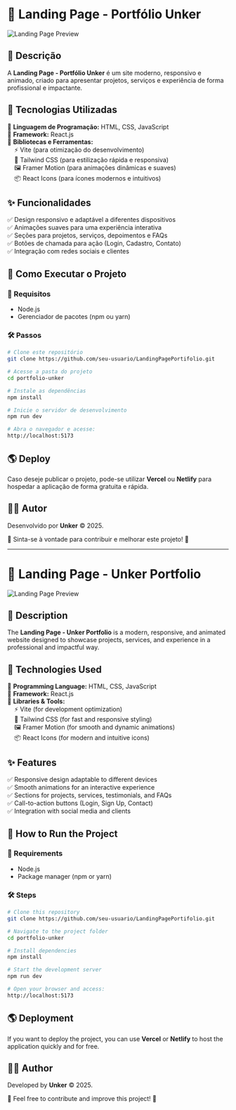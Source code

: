 # 🎨 Landing Page - Portfólio Unker

![Landing Page Preview](https://your-image-url.com/banner.png)

## 📌 Descrição
A **Landing Page - Portfólio Unker** é um site moderno, responsivo e animado, criado para apresentar projetos, serviços e experiência de forma profissional e impactante.

## 🚀 Tecnologias Utilizadas

🔹 **Linguagem de Programação:** HTML, CSS, JavaScript  
🔹 **Framework:** React.js  
🔹 **Bibliotecas e Ferramentas:**  
&nbsp;&nbsp;&nbsp;&nbsp;⚡ Vite (para otimização do desenvolvimento)  
&nbsp;&nbsp;&nbsp;&nbsp;🎨 Tailwind CSS (para estilização rápida e responsiva)  
&nbsp;&nbsp;&nbsp;&nbsp;🖼️ Framer Motion (para animações dinâmicas e suaves)  
&nbsp;&nbsp;&nbsp;&nbsp;📦 React Icons (para ícones modernos e intuitivos)  

## ✨ Funcionalidades
✅ Design responsivo e adaptável a diferentes dispositivos  
✅ Animações suaves para uma experiência interativa  
✅ Seções para projetos, serviços, depoimentos e FAQs  
✅ Botões de chamada para ação (Login, Cadastro, Contato)  
✅ Integração com redes sociais e clientes  

## 📌 Como Executar o Projeto

### 🎯 Requisitos
- Node.js
- Gerenciador de pacotes (npm ou yarn)

### 🛠️ Passos
```sh
# Clone este repositório
git clone https://github.com/seu-usuario/LandingPagePortifolio.git

# Acesse a pasta do projeto
cd portfolio-unker

# Instale as dependências
npm install

# Inicie o servidor de desenvolvimento
npm run dev

# Abra o navegador e acesse:
http://localhost:5173
```

## 🌎 Deploy
Caso deseje publicar o projeto, pode-se utilizar **Vercel** ou **Netlify** para hospedar a aplicação de forma gratuita e rápida.

## 👨‍💻 Autor
Desenvolvido por **Unker** © 2025.  

📩 Sinta-se à vontade para contribuir e melhorar este projeto! 🚀  

---

# 🎨 Landing Page - Unker Portfolio

![Landing Page Preview](https://your-image-url.com/banner.png)

## 📌 Description
The **Landing Page - Unker Portfolio** is a modern, responsive, and animated website designed to showcase projects, services, and experience in a professional and impactful way.

## 🚀 Technologies Used

🔹 **Programming Language:** HTML, CSS, JavaScript  
🔹 **Framework:** React.js  
🔹 **Libraries & Tools:**  
&nbsp;&nbsp;&nbsp;&nbsp;⚡ Vite (for development optimization)  
&nbsp;&nbsp;&nbsp;&nbsp;🎨 Tailwind CSS (for fast and responsive styling)  
&nbsp;&nbsp;&nbsp;&nbsp;🖼️ Framer Motion (for smooth and dynamic animations)  
&nbsp;&nbsp;&nbsp;&nbsp;📦 React Icons (for modern and intuitive icons)  

## ✨ Features
✅ Responsive design adaptable to different devices  
✅ Smooth animations for an interactive experience  
✅ Sections for projects, services, testimonials, and FAQs  
✅ Call-to-action buttons (Login, Sign Up, Contact)  
✅ Integration with social media and clients  

## 📌 How to Run the Project

### 🎯 Requirements
- Node.js
- Package manager (npm or yarn)

### 🛠️ Steps
```sh
# Clone this repository
git clone https://github.com/seu-usuario/LandingPagePortifolio.git

# Navigate to the project folder
cd portfolio-unker

# Install dependencies
npm install

# Start the development server
npm run dev

# Open your browser and access:
http://localhost:5173
```

## 🌎 Deployment
If you want to deploy the project, you can use **Vercel** or **Netlify** to host the application quickly and for free.

## 👨‍💻 Author
Developed by **Unker** © 2025.  

📩 Feel free to contribute and improve this project! 🚀
